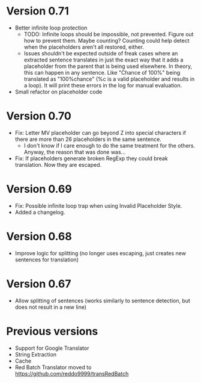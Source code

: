 # Version 0.71
+ Better infinite loop protection
    + TODO: Infinite loops should be impossible, not prevented. Figure out how to prevent them. Maybe counting? Counting could help detect when the placeholders aren't all restored, either.
    + Issues shouldn't be expected outside of freak cases where an extracted sentence translates in just the exact way that it adds a placeholder from the parent that is being used elsewhere. In theory, this can happen in any sentence. Like "Chance of 100%" being translated as "100%chance" (%c is a valid placeholder and results in a loop). It will print these errors in the log for manual evaluation.
+ Small refactor on placeholder code

# Version 0.70
+ Fix: Letter MV placeholder can go beyond Z into special characters if there are more than 26 placeholders in the same sentence.
    + I don't know if I care enough to do the same treatment for the others. Anyway, the reason that was done was...
+ Fix: If placeholders generate broken RegExp they could break translation. Now they are escaped.

# Version 0.69
+ Fix: Possible infinite loop trap when using Invalid Placeholder Style.
+ Added a changelog.

# Version 0.68
+ Improve logic for splitting (no longer uses escaping, just creates new sentences for translation)

# Version 0.67
+ Allow splitting of sentences (works similarly to sentence detection, but does not result in a new line)

# Previous versions
+ Support for Google Translator
+ String Extraction
+ Cache
+ Red Batch Translator moved to https://github.com/reddo9999/transRedBatch